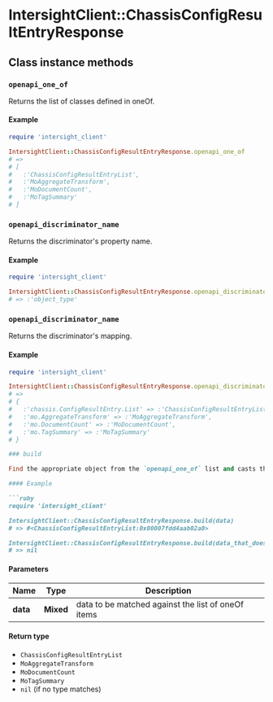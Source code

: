 # IntersightClient::ChassisConfigResultEntryResponse

## Class instance methods

### `openapi_one_of`

Returns the list of classes defined in oneOf.

#### Example

```ruby
require 'intersight_client'

IntersightClient::ChassisConfigResultEntryResponse.openapi_one_of
# =>
# [
#   :'ChassisConfigResultEntryList',
#   :'MoAggregateTransform',
#   :'MoDocumentCount',
#   :'MoTagSummary'
# ]
```

### `openapi_discriminator_name`

Returns the discriminator's property name.

#### Example

```ruby
require 'intersight_client'

IntersightClient::ChassisConfigResultEntryResponse.openapi_discriminator_name
# => :'object_type'
```

### `openapi_discriminator_name`

Returns the discriminator's mapping.

#### Example

```ruby
require 'intersight_client'

IntersightClient::ChassisConfigResultEntryResponse.openapi_discriminator_mapping
# =>
# {
#   :'chassis.ConfigResultEntry.List' => :'ChassisConfigResultEntryList',
#   :'mo.AggregateTransform' => :'MoAggregateTransform',
#   :'mo.DocumentCount' => :'MoDocumentCount',
#   :'mo.TagSummary' => :'MoTagSummary'
# }

### build

Find the appropriate object from the `openapi_one_of` list and casts the data into it.

#### Example

```ruby
require 'intersight_client'

IntersightClient::ChassisConfigResultEntryResponse.build(data)
# => #<ChassisConfigResultEntryList:0x00007fdd4aab02a0>

IntersightClient::ChassisConfigResultEntryResponse.build(data_that_doesnt_match)
# => nil
```

#### Parameters

| Name | Type | Description |
| ---- | ---- | ----------- |
| **data** | **Mixed** | data to be matched against the list of oneOf items |

#### Return type

- `ChassisConfigResultEntryList`
- `MoAggregateTransform`
- `MoDocumentCount`
- `MoTagSummary`
- `nil` (if no type matches)

